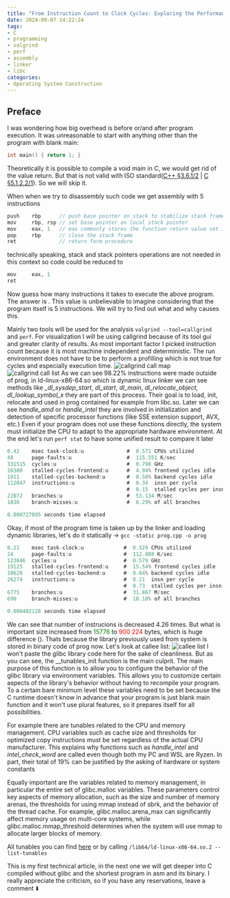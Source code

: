 ```yaml
---
title: "From Instruction Count to Clock Cycles: Exploring the Performance of Minimal C Program"
date: 2024-09-07 14:22:24
tags: 
- C 
- programming
- valgrind
- perf
- assembly
- linker
- libc
categories:
- Operating System Construction 
---
```


## Preface
I was wondering how big overhead is before or/and after program execution. It was unreasonable to start with anything other than the program with blank main:
```c++
int main() { return 1; }
```
Theoretically it is possible to compile a void main in C, we would get rid of the value return. But that is not valid with ISO standard([C++ §3.6.1/2](https://www.open-std.org/jtc1/sc22/wg21/docs/papers/2011/n3242.pdf) | [C §5.1.2.2/1](https://www.open-std.org/JTC1/sc22/WG14/www/docs/n2310.pdf)). So we will skip it.

When when we try to disassembly such code we get assembly with 5 instructions
```as
push    rbp      // push base pointer on stack to stabilize stack frame
mov     rbp, rsp // set base pointer on local stack pointer
mov     eax, 1   // eax commonly stores the function return value set it to 1
pop     rbp      // close the stack frame
ret              // return form procedure
```
technically speaking, stack and stack pointers operations are not needed in this context so code could be reduced to
```as
mov     eax, 1
ret
```
Now guess how many instructions it takes to execute the above program. The answer is <span class="reveal-text" before="???" after="110 000"></span>.
This value is unbelievable to imagine considering that the program itself is 5 instructions. We will try to find out what and why causes this.

Mainly two tools will be used for the analysis ```valgrind --tool=callgrind``` and ```perf```.
For visualization I will be using callgrind because of its tool gui and greater clarity of results. As most important factor I picked instruction count because it is most machine independent and deterministic. The run environment does not have to be <span class="reveal-text" before="hermetic|isolated " after="RTOS :D"></span> to perform a profilling which is not true for cycles and especially execution time.
![callgrind call map](callgrind_graph_1.png)
![callgrind call list](callgrind_list_1.png)
As we can see 98.22% instructions were made outside of prog, in ld-linux-x86-64.so which is dynamic linux linker <span class="reveal-text" before="DLL" after="dynamic library"></span> we can see methods like *_dl_sysdep_start*, *dl_start*, *dl_main*, *dl_relocate_object*, *dl_lookup_symbol_x* they are part of this process. Their goal is to load, init, relocate and <span class="reveal-text" before="resolve symbols" after="find function and variables names"></span> used in prog contained for example from libc.so. Later we can see *handle_amd* or *handle_intel* they are involved in initialization and detection of specific processor functions (like SSE extension support, AVX, etc.) Even if your program does not use these functions directly, the system must initialize the CPU to adapt to the appropriate hardware environment. At the end let's run ```perf stat``` to have some unified result to compare it later
```java
0.42    msec task-clock:u              #  0.571 CPUs utilized
48      page-faults:u                  #  115.551 K/sec
331515  cycles:u                       #  0.798 GHz
16380   stalled-cycles-frontend:u      #  4.94% frontend cycles idle
1911    stalled-cycles-backend:u       #  0.58% backend cycles idle
112047  instructions:u                 #  0.34  insn per cycle
                                       #  0.15  stalled cycles per insn
22072   branches:u                     #  53.134 M/sec
1830    branch-misses:u                #  8.29% of all branches

0.000727095 seconds time elapsed
```
Okay, if most of the program time is taken up by the linker and loading dynamic libraries, let's do it statically -> ```gcc -static prog.cpp -o prog```

```java
0.21    msec task-clock:u             #  0.529 CPUs utilized
24      page-faults:u                 #  112.888 K/sec
123046  cycles:u                      #  0.579 GHz
19125   stalled-cycles-frontend:u     #  15.54% frontend cycles idle
10628   stalled-cycles-backend:u      #  8.64% backend cycles idle
26274   instructions:u                #  0.21  insn per cycle
                                      #  0.73  stalled cycles per insn
6775    branches:u                    #  31.867 M/sec
690     branch-misses:u               #  10.18% of all branches

0.000402128 seconds time elapsed
```

We can see that number of instrucions is decreased 4.26 times. But what is important size increased from <span style="color:green">15776</span> to <span style="color:red">900 224</span> bytes, which is huge difference (<span class="reveal-text" before="x57" after="5706%"></span>). Thats because the library previously used from system is stored in binary code of prog now.
Let's look at callee list:
![callee list](callgrind_list_2.png)
I won't paste the glibc library code here for the sake of cleanliness. But as you can see, the __tunables_init function is the main culprit. The main purpose of this function is to allow you to configure the behavior of the glibc library via environment variables. This allows you to customize certain aspects of the library's behavior without having to recompile your program. To a certain bare minimum level these variables need to be set because the C runtime doesn't know in advance that your program is just blank main function and it won't use plural features, so it prepares itself for all possibilities.

For example there are tunables related to the CPU and memory management. CPU variables such as cache size and thresholds for optimized copy instructions must be set regardless of the actual CPU manufacturer. This explains why functions such as *handle_intel* and *intel_check_word* are called even though both my PC and WSL are Ryzen. In part, their total of 19% can be justified by the asking of hardware or system constants

Equally important are the variables related to memory management, in particular the entire set of glibc.malloc variables. These parameters control key aspects of memory allocation, such as the size and number of memory arenas, the thresholds for using mmap instead of sbrk, and the behavior of the thread cache. For example, glibc.malloc.arena_max can significantly affect memory usage on multi-core systems, while glibc.malloc.mmap_threshold determines when the system will use mmap to allocate larger blocks of memory.

All tunables you can find [here](https://www.gnu.org/software/libc/manual/html_node/Tunables.html) or by calling ```/lib64/ld-linux-x86-64.so.2 --list-tunables```

This is my first technical article, in the next one we will get deeper into C compiled without glibc and the shortest program in asm and its binary. I really appreciate the criticism, so if you have any reservations, leave a comment ⬇️
